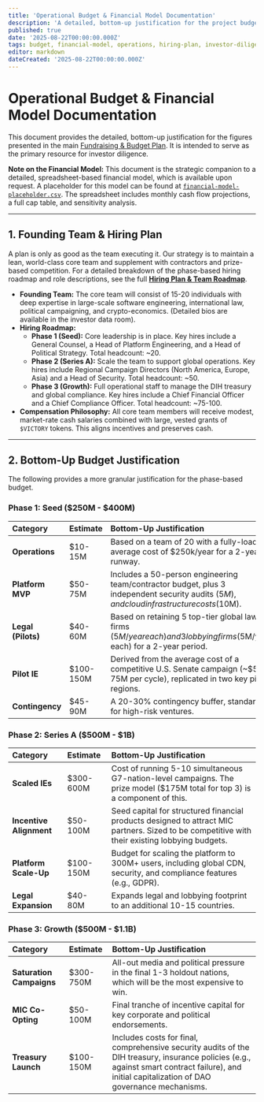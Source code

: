 ```yaml
---
title: 'Operational Budget & Financial Model Documentation'
description: 'A detailed, bottom-up justification for the project budget, including a phase-based operational plan, team and hiring roadmap, and a description of the full financial model.'
published: true
date: '2025-08-22T00:00:00.000Z'
tags: budget, financial-model, operations, hiring-plan, investor-diligence
editor: markdown
dateCreated: '2025-08-22T00:00:00.000Z'
---
```


# Operational Budget & Financial Model Documentation

This document provides the detailed, bottom-up justification for the figures presented in the main [Fundraising & Budget Plan](./fundraising-and-budget-plan.md). It is intended to serve as the primary resource for investor diligence.

**Note on the Financial Model:** This document is the strategic companion to a detailed, spreadsheet-based financial model, which is available upon request. A placeholder for this model can be found at [`financial-model-placeholder.csv`](./financial-model-placeholder.csv). The spreadsheet includes monthly cash flow projections, a full cap table, and sensitivity analysis.

---

## 1. Founding Team & Hiring Plan

A plan is only as good as the team executing it. Our strategy is to maintain a lean, world-class core team and supplement with contractors and prize-based competition. For a detailed breakdown of the phase-based hiring roadmap and role descriptions, see the full [**Hiring Plan & Team Roadmap**](../careers/hiring-plan.md).

*   **Founding Team:** The core team will consist of 15-20 individuals with deep expertise in large-scale software engineering, international law, political campaigning, and crypto-economics. (Detailed bios are available in the investor data room).
*   **Hiring Roadmap:**
    *   **Phase 1 (Seed):** Core leadership is in place. Key hires include a General Counsel, a Head of Platform Engineering, and a Head of Political Strategy. Total headcount: ~20.
    *   **Phase 2 (Series A):** Scale the team to support global operations. Key hires include Regional Campaign Directors (North America, Europe, Asia) and a Head of Security. Total headcount: ~50.
    *   **Phase 3 (Growth):** Full operational staff to manage the DIH treasury and global compliance. Key hires include a Chief Financial Officer and a Chief Compliance Officer. Total headcount: ~75-100.
*   **Compensation Philosophy:** All core team members will receive modest, market-rate cash salaries combined with large, vested grants of `$VICTORY` tokens. This aligns incentives and preserves cash.

---

## 2. Bottom-Up Budget Justification

The following provides a more granular justification for the phase-based budget.

### **Phase 1: Seed ($250M - $400M)**

| Category | Estimate | Bottom-Up Justification |
| :--- | :--- | :--- |
| **Operations** | $10-15M | Based on a team of 20 with a fully-loaded average cost of $250k/year for a 2-year runway. |
| **Platform MVP** | $50-75M | Includes a 50-person engineering team/contractor budget, plus 3 independent security audits ($5M), and cloud infrastructure costs ($10M). |
| **Legal (Pilots)** | $40-60M | Based on retaining 5 top-tier global law firms ($5M/year each) and 3 lobbying firms ($5M/year each) for a 2-year period. |
| **Pilot IE** | $100-150M | Derived from the average cost of a competitive U.S. Senate campaign (~$50-75M per cycle), replicated in two key pilot regions. |
| **Contingency** | $45-90M | A 20-30% contingency buffer, standard for high-risk ventures. |

### **Phase 2: Series A ($500M - $1B)**

| Category | Estimate | Bottom-Up Justification |
| :--- | :--- | :--- |
| **Scaled IEs** | $300-600M | Cost of running 5-10 simultaneous G7-nation-level campaigns. The prize model ($175M total for top 3) is a component of this. |
| **Incentive Alignment**| $50-100M | Seed capital for structured financial products designed to attract MIC partners. Sized to be competitive with their existing lobbying budgets. |
| **Platform Scale-Up**| $100-150M| Budget for scaling the platform to 300M+ users, including global CDN, security, and compliance features (e.g., GDPR). |
| **Legal Expansion** | $40-80M | Expands legal and lobbying footprint to an additional 10-15 countries. |

### **Phase 3: Growth ($500M - $1.1B)**

| Category | Estimate | Bottom-Up Justification |
| :--- | :--- | :--- |
| **Saturation Campaigns**| $300-750M | All-out media and political pressure in the final 1-3 holdout nations, which will be the most expensive to win. |
| **MIC Co-Opting** | $50-100M | Final tranche of incentive capital for key corporate and political endorsements. |
| **Treasury Launch** | $100-150M| Includes costs for final, comprehensive security audits of the DIH treasury, insurance policies (e.g., against smart contract failure), and initial capitalization of DAO governance mechanisms. |
